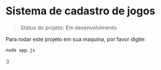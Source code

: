 <h1>Sistema de cadastro de jogos</h1>

> Status do projeto: Em desenvolvimento

Para rodar este projeto em sua maquina, por favor digite:

```
node app.js
```

:)